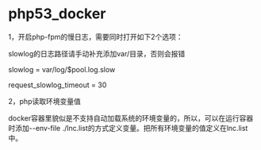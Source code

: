 # php53_docker

1，开启php-fpm的慢日志，需要同时打开如下2个选项：

slowlog的日志路径请手动补充添加var/目录，否则会报错

slowlog = var/log/$pool.log.slow

request_slowlog_timeout = 30

2，php读取环境变量值

docker容器里貌似是不支持自动加载系统的环境变量的，所以，可以在运行容器时添加--env-file ./lnc.list的方式定义变量。把所有环境变量的值定义在lnc.list中。
